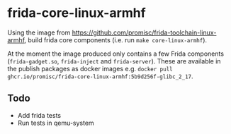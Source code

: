 # frida-core-linux-armhf

Using the image from https://github.com/promisc/frida-toolchain-linux-armhf, build frida core components (i.e. run `make core-linux-armhf`).

At the moment the image produced only contains a few Frida components (`frida-gadget.so`, `frida-inject` and `frida-server`). These are available in the publish packages as docker images e.g. `docker pull ghcr.io/promisc/frida-core-linux-armhf:5b9d256f-glibc_2_17`.

## Todo
* Add frida tests
* Run tests in qemu-system
